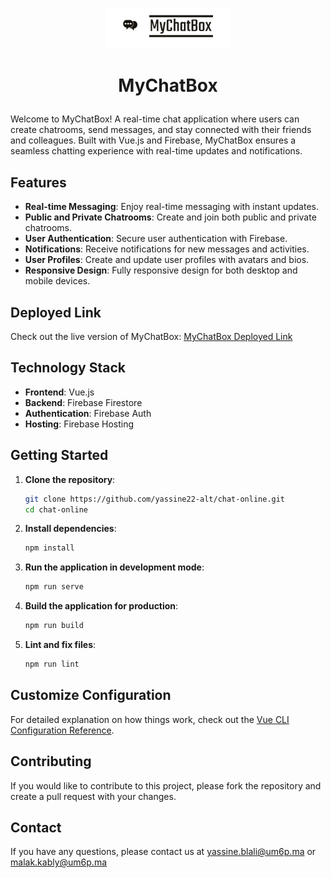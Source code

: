 <p align="center">
  <img src="src/assets/MyChatBox_transparent.png" alt="MyChatBox Logo" width="200px">
</p>

# <p align="center">MyChatBox</p>

Welcome to MyChatBox! A real-time chat application where users can create chatrooms, send messages, and stay connected with their friends and colleagues. Built with Vue.js and Firebase, MyChatBox ensures a seamless chatting experience with real-time updates and notifications.

## Features

- **Real-time Messaging**: Enjoy real-time messaging with instant updates.
- **Public and Private Chatrooms**: Create and join both public and private chatrooms.
- **User Authentication**: Secure user authentication with Firebase.
- **Notifications**: Receive notifications for new messages and activities.
- **User Profiles**: Create and update user profiles with avatars and bios.
- **Responsive Design**: Fully responsive design for both desktop and mobile devices.

## Deployed Link

Check out the live version of MyChatBox: [MyChatBox Deployed Link](#)

## Technology Stack

- **Frontend**: Vue.js
- **Backend**: Firebase Firestore
- **Authentication**: Firebase Auth
- **Hosting**: Firebase Hosting

## Getting Started

1. **Clone the repository**:

    ```bash
    git clone https://github.com/yassine22-alt/chat-online.git
    cd chat-online
    ```

2. **Install dependencies**:

    ```bash
    npm install
    ```

3. **Run the application in development mode**:

    ```bash
    npm run serve
    ```

4. **Build the application for production**:

    ```bash
    npm run build
    ```

5. **Lint and fix files**:

    ```bash
    npm run lint
    ```

## Customize Configuration

For detailed explanation on how things work, check out the [Vue CLI Configuration Reference](https://cli.vuejs.org/config/).

## Contributing

If you would like to contribute to this project, please fork the repository and create a pull request with your changes.


## Contact

If you have any questions, please contact us at [yassine.blali@um6p.ma](mailto:yassine.blali@um6p.ma) or [malak.kably@um6p.ma](mailto:malak.kably@um6p.ma)
